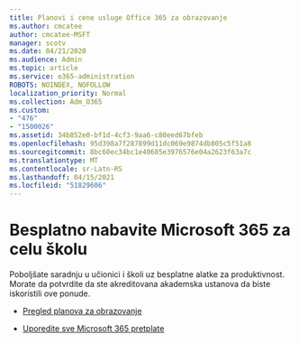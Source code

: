 ```yaml
---
title: Planovi i cene usluge Office 365 za obrazovanje
ms.author: cmcatee
author: cmcatee-MSFT
manager: scotv
ms.date: 04/21/2020
ms.audience: Admin
ms.topic: article
ms.service: o365-administration
ROBOTS: NOINDEX, NOFOLLOW
localization_priority: Normal
ms.collection: Adm_O365
ms.custom:
- "476"
- "1500026"
ms.assetid: 34b852e0-bf1d-4cf3-9aa6-c80eed67bfeb
ms.openlocfilehash: 95d398a7f287899d11dc069e9874db805c5f51a8
ms.sourcegitcommit: 8bc60ec34bc1e40685e3976576e04a2623f63a7c
ms.translationtype: MT
ms.contentlocale: sr-Latn-RS
ms.lasthandoff: 04/15/2021
ms.locfileid: "51829606"
---
```

# <a name="get-microsoft-365-free-for-your-entire-school"></a>Besplatno nabavite Microsoft 365 za celu školu

Poboljšate saradnju u učionici i školi uz besplatne alatke za produktivnost. Morate da potvrdite da ste akreditovana akademska ustanova da biste iskoristili ove ponude.
  
- [Pregled planova za obrazovanje](https://products.office.com/academic/compare-office-365-education-plans)

- [Uporedite sve Microsoft 365 pretplate](https://products.office.com/business/compare-more-office-365-for-business-plans)